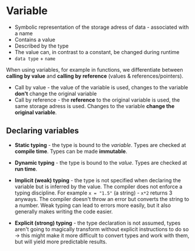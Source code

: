 # Variable

* Symbolic representation of the storage adress of data - associated with a name
* Contains a value
* Described by the type
* The value can, in contrast to a constant, be changed during runtime
* `data type` + `name`

When using variables, for example in functions, we differentiate between **calling by value** and **calling by reference** (values & references/pointers).

* Call by value - the value of the variable is used, changes to the variable **don't** change the original variable
* Call by reference - the **reference** to the original variable is used, the same storage adress is used. Changes to the variable **change the original variable**.

## Declaring variables

* **Static typing** - the type is bound to the *variable*. Types are checked at **compile time**. Types can be made **immutable**.
* **Dynamic typing** - the type is bound to the *value*. Types are checked at **run time**.


* **Implicit (weak) typing** - the type is not specified when declaring the variable but is inferred by the value. The compiler does not enforce a typing discipline. For example `x = "1.5"` (a string) - `x*2` returns 3 anyways. The compiler doesn't throw an error but converts the string to a number. Weak typing can lead to errors more easily, but it also generally makes writing the code easier.

* **Explicit (strong) typing** - the type declaration is not assumed, types aren't going to magically transform without explicit instructions to do so -> this might make it more difficult to convert types and work with them, but will yield more predictable results. 